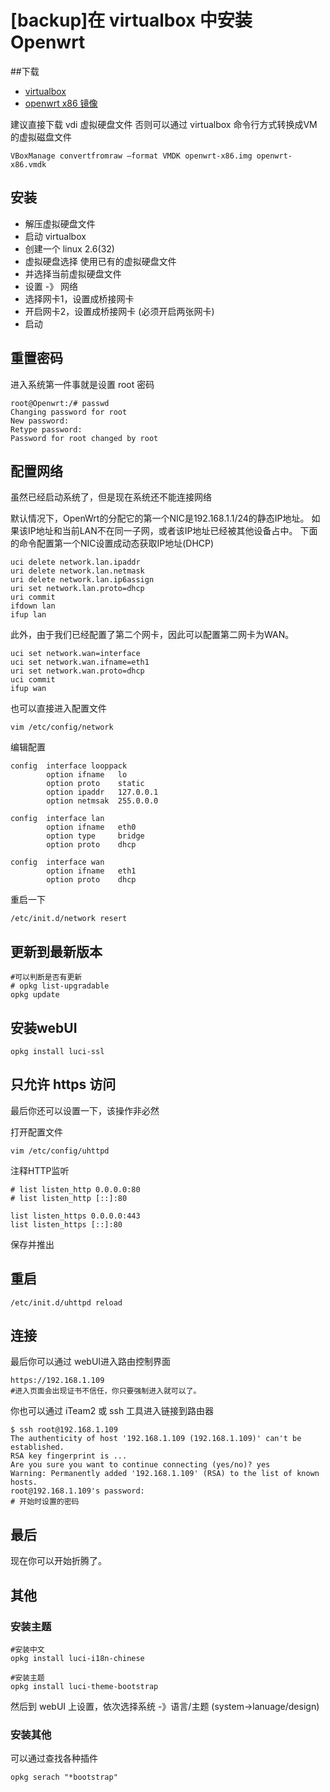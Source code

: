 # [backup]在 virtualbox 中安装 Openwrt

##下载
- [virtualbox](https://www.virtualbox.org/)
- [openwrt x86 镜像](https://downloads.openwrt.org/)

建议直接下载 vdi 虚拟硬盘文件
否则可以通过 virtualbox 命令行方式转换成VM的虚拟磁盘文件
```
VBoxManage convertfromraw –format VMDK openwrt-x86.img openwrt-x86.vmdk
```

## 安装

- 解压虚拟硬盘文件
- 启动 virtualbox
- 创建一个 linux 2.6(32)
- 虚拟硬盘选择 使用已有的虚拟硬盘文件
- 并选择当前虚拟硬盘文件
- 设置 -》 网络
- 选择网卡1，设置成桥接网卡
- 开启网卡2，设置成桥接网卡 (必须开启两张网卡)
- 启动

## 重置密码
进入系统第一件事就是设置 root 密码

```
root@Openwrt:/# passwd
Changing password for root
New password:
Retype password:
Password for root changed by root
```

## 配置网络
虽然已经启动系统了，但是现在系统还不能连接网络

默认情况下，OpenWrt的分配它的第一个NIC是192.168.1.1/24的静态IP地址。
如果该IP地址和当前LAN不在同一子网，或者该IP地址已经被其他设备占中。
下面的命令配置第一个NIC设置成动态获取IP地址(DHCP)

```
uci delete network.lan.ipaddr
uri delete network.lan.netmask
uri delete network.lan.ip6assign
uri set network.lan.proto=dhcp
uri commit
ifdown lan
ifup lan
```

此外，由于我们已经配置了第二个网卡，因此可以配置第二网卡为WAN。
```
uci set network.wan=interface
uci set network.wan.ifname=eth1
uri set network.wan.proto=dhcp
uci commit
ifup wan
```

也可以直接进入配置文件
```
vim /etc/config/network
```
编辑配置
```
config  interface looppack
        option ifname   lo
        option proto    static
        option ipaddr   127.0.0.1
        option netmsak  255.0.0.0

config  interface lan
        option ifname   eth0
        option type     bridge
        option proto    dhcp

config  interface wan
        option ifname   eth1
        option proto    dhcp

```

重启一下
```
/etc/init.d/network resert
```


## 更新到最新版本
```
#可以判断是否有更新
# opkg list-upgradable 
opkg update
```

## 安装webUI
```
opkg install luci-ssl
```

## 只允许 https 访问
最后你还可以设置一下，该操作非必然

打开配置文件
```
vim /etc/config/uhttpd
```

注释HTTP监听
```
# list listen_http 0.0.0.0:80
# list listen_http [::]:80

list listen_https 0.0.0.0:443
list listen_https [::]:80
```
保存并推出

## 重启
```
/etc/init.d/uhttpd reload
```

## 连接

最后你可以通过 webUI进入路由控制界面
```
https://192.168.1.109
#进入页面会出现证书不信任，你只要强制进入就可以了。
```

你也可以通过 iTeam2 或 ssh 工具进入链接到路由器
```
$ ssh root@192.168.1.109
The authenticity of host '192.168.1.109 (192.168.1.109)' can't be established.
RSA key fingerprint is ...
Are you sure you want to continue connecting (yes/no)? yes
Warning: Permanently added '192.168.1.109' (RSA) to the list of known hosts.
root@192.168.1.109's password:
# 开始时设置的密码
```

## 最后
现在你可以开始折腾了。

## 其他

### 安装主题
```
#安装中文
opkg install luci-i18n-chinese

#安装主题
opkg install luci-theme-bootstrap
```

然后到 webUI 上设置，依次选择系统 -》语言/主题 (system->lanuage/design)

### 安装其他
可以通过查找各种插件
```
opkg serach "*bootstrap"
```